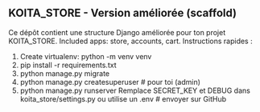 KOITA_STORE - Version améliorée (scaffold)
----------------------------------------
Ce dépôt contient une structure Django améliorée pour ton projet KOITA_STORE.
Included apps: store, accounts, cart.
Instructions rapides :
  1. Create virtualenv: python -m venv venv
  2. pip install -r requirements.txt
  3. python manage.py migrate
  4. python manage.py createsuperuser  # pour toi (admin)
  5. python manage.py runserver
Remplace SECRET_KEY et DEBUG dans koita_store/settings.py ou utilise un .env
          # envoyer sur GitHub
